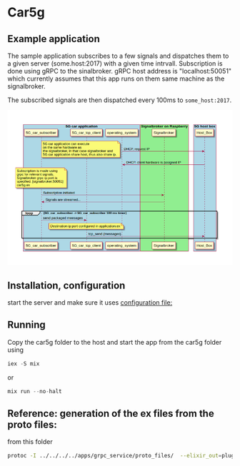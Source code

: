 # Car5g

## Example application

The sample application subscribes to a few signals and dispatches them to a given server (some.host:2017) with a given time intrvall.
Subscription is done using gRPC to the sinalbroker. gRPC host address is "localhost:50051" which currently assumes that this app runs on them same machine as the signalbroker.

The subscribed signals are then dispatched every 100ms to `some_host:2017`.

![diagram](docs/flow_diagram.png)

## Installation, configuration

start the server and make sure it uses [configuration file:](config/interfaces.json)

## Running

Copy the car5g folder to the host and start the app from the car5g folder using

```elixir
iex -S mix
```
or
```elixir
mix run --no-halt
```

## Reference: generation of the ex files from the proto files:

from this folder
```bash
protoc -I ../../../../apps/grpc_service/proto_files/  --elixir_out=plugins=grpc:./lib/generated_proto_files ../../../../apps/grpc_service/proto_files/*.proto
```
